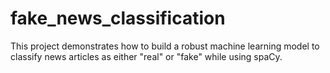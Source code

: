 # fake_news_classification
This project demonstrates how to build a robust machine learning model to classify news articles as either "real" or "fake" while using spaCy.
